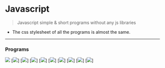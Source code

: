 # Javascript
>Javascript simple &amp; short programs without any js libraries

* The css stylesheet of all the programs is almost the same.
***

### Programs

![](https://img.shields.io/badge/-Color%20Flipper-0a0a0a.svg?style=flat&colorA=0a0a0a)  [![](https://img.shields.io/badge/-Countdown%20Sale-0a0a0a.svg?style=flat&colorA=0a0a0a)]
[![](https://img.shields.io/badge/-Counter%20-0a0a0a.svg?style=flat&colorA=0a0a0a)]  [![](https://img.shields.io/badge/-Dummy%20Text-0a0a0a.svg?style=flat&colorA=0a0a0a)]
[![](https://img.shields.io/badge/-Reviews%20-0a0a0a.svg?style=flat&colorA=0a0a0a)]  [![](https://img.shields.io/badge/-Menu%20Card-0a0a0a.svg?style=flat&colorA=0a0a0a)]
[![](https://img.shields.io/badge/-Navbar%20-0a0a0a.svg?style=flat&colorA=0a0a0a)]  [![](https://img.shields.io/badge/-Q&A%20-0a0a0a.svg?style=flat&colorA=0a0a0a)]
[![](https://img.shields.io/badge/-Scroll%20Page-0a0a0a.svg?style=flat&colorA=0a0a0a)]  [![](https://img.shields.io/badge/-Video%20Profile-0a0a0a.svg?style=flat&colorA=0a0a0a)]

